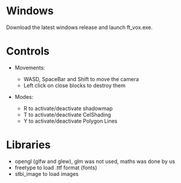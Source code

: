 # Windows

Download the latest windows release and launch ft_vox.exe.

# Controls

* Movements:
  * WASD, SpaceBar and Shift to move the camera
  * Left click on close blocks to destroy them

* Modes:
  * R to activate/deactivate shadowmap
  * T to activate/deactivate CelShading
  * Y to activate/deactivate Polygon Lines

# Libraries

* opengl (glfw and glew), glm was not used, maths was done by us
* freetype to load .ttf format (fonts)
* stbi_image to load images

